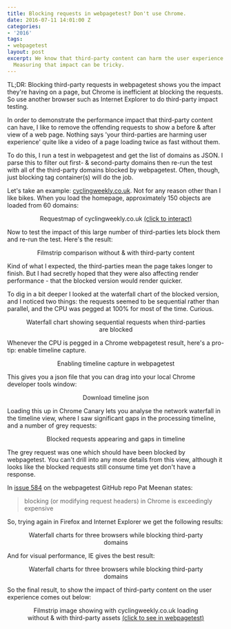 ```yaml
---
title: Blocking requests in webpagetest? Don't use Chrome.
date: 2016-07-11 14:01:00 Z
categories:
- '2016'
tags:
- webpagetest
layout: post
excerpt: We know that third-party content can harm the user experience on a website.
  Measuring that impact can be tricky.
---
```


TL;DR: Blocking third-party requests in webpagetest shows you the impact they're having on a page, but Chrome is inefficient at blocking the requests. So use another browser such as Internet Explorer to do third-party impact testing.

In order to demonstrate the performance impact that third-party content can have, I like to remove the offending requests to show a before & after view of a web page. Nothing says 'your third-parties are harming user experience' quite like a video of a page loading twice as fast without them.

To do this, I run a test in webpagetest and get the list of domains as JSON. I parse this to filter out first- & second-party domains then re-run the test with all of the third-party domains blocked by webpagetest. Often, though, just blocking tag container(s) will do the job.

Let's take an example: [cyclingweekly.co.uk](http://www.cyclingweekly.co.uk/). Not for any reason other than I like bikes. When you load the homepage, approximately 150 objects are loaded from 60 domains:

<figure align="center">
<img style="max-width:80%;" class="resp" data-width="80" data-src="//webperf.ninja/uploads/cyclingweekly_requestmap.png"/>
<figcaption>Requestmap of cyclingweekly.co.uk <a href="http://requestmap.webperf.tools/render/160712_4N_b3f4e12bc1e1f5058c769a029ff52616">(click to interact)</a></figcaption>
</figure>

Now to test the impact of this large number of third-parties lets block them and re-run the test. Here's the result:
<figure align="center">
<img style="max-width:80%;" class="resp" data-width="80" data-src="//webperf.ninja/uploads/cyclingweekly_chrome_blocked.jpg"/>
<figcaption>Filmstrip comparison without & with third-party content</figcaption>
</figure>

Kind of what I expected, the third-parties mean the page takes longer to finish. But I had secretly hoped that they were also affecting render performance - that the blocked version would render quicker.

To dig in a bit deeper I looked at the waterfall chart of the blocked version, and I noticed two things: the requests seemed to be sequential rather than parallel, and the CPU was pegged at 100% for most of the time. Curious.
<figure align="center">
<img style="max-width:80%;" class="resp" data-width="80" data-src="//webperf.ninja/uploads/cyclingweekly_waterfall.png"/>
<figcaption>Waterfall chart showing sequential requests when third-parties are blocked</figcaption>
</figure>

Whenever the CPU is pegged in a Chrome webpagetest result, here's a pro-tip: enable timeline capture. 
<figure align="center">
<img style="max-width:80%;" class="resp" data-width="80" data-src="//webperf.ninja/uploads/cyclingweekly_devtoolscapture.png"/>
<figcaption>Enabling timeline capture in webpagetest</figcaption>
</figure>

This gives you a json file that you can drag into your local Chrome developer tools window:
<figure align="center">
<img style="max-width:80%;" class="resp" data-width="80" data-src="//webperf.ninja/uploads/cyclingweekly_timelinelink.png"/>
<figcaption>Download timeline json</figcaption>
</figure>

Loading this up in Chrome Canary lets you analyse the network waterfall in the timeline view, where I saw significant gaps in the processing timeline, and a number of grey requests:
<figure align="center">
<img style="max-width:80%;" class="resp" data-width="80" data-src="//webperf.ninja/uploads/cyclingweekly_timeline_gaps.png"/>
<figcaption>Blocked requests appearing and gaps in timeline</figcaption>
</figure>

The grey request was one which should have been blocked by webpagetest. You can't drill into any more details from this view, although it looks like the blocked requests still consume time yet don't have a response.

In [issue 584](https://github.com/WPO-Foundation/webpagetest/issues/584) on the webpagetest GitHub repo Pat Meenan states:
> blocking (or modifying request headers) in Chrome is exceedingly expensive

So, trying again in Firefox and Internet Explorer we get the following results:
<figure align="center">
<img style="max-width:80%;" class="resp" data-width="80" data-src="//webperf.ninja/uploads/cyclingweekly_allwaterfalls.png"/>
<figcaption>Waterfall charts for three browsers while blocking third-party domains</figcaption>
</figure>

And for visual performance, IE gives the best result:
<figure align="center">
<img style="max-width:80%;" class="resp" data-width="80" data-src="//webperf.ninja/uploads/cyclingweekly_allfilmstrips.png"/>
<figcaption>Waterfall charts for three browsers while blocking third-party domains</figcaption>
</figure>

So the final result, to show the impact of third-party content on the user experience comes out below:
<figure align="center">
<img style="max-width:95%;" class="resp" data-width="80" data-src="//webperf.ninja/uploads/cyclingweekly_ieblocked2.png"/>
<figcaption>Filmstrip image showing with cyclingweekly.co.uk loading without & with third-party assets <a href="http://www.webpagetest.org/video/compare.php?tests=160713_R1_c806002ca46eb2f775660192cc9086bd,160713_EM_6602f7fa269476d6430c84d5e30f6f24">(click to see in webpagetest)</a></figcaption>
</figure>